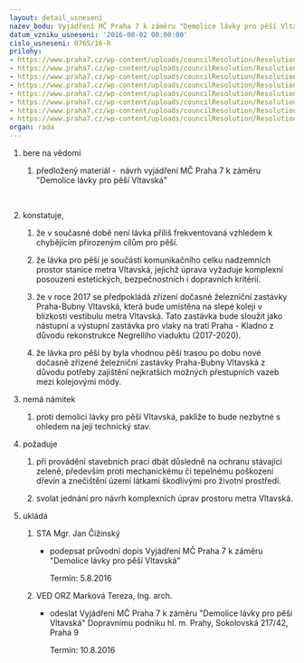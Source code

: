 ```yaml
---
layout: detail_usneseni
nazev_bodu: Vyjádření MČ Praha 7 k záměru "Demolice lávky pro pěší Vltavská"
datum_vzniku_usneseni: '2016-08-02 00:00:00'
cislo_usneseni: 0765/16-R
prilohy:
- https://www.praha7.cz/wp-content/uploads/councilResolution/Resolutions/28041/export/Duvodovazprava~87817.doc
- https://www.praha7.cz/wp-content/uploads/councilResolution/Resolutions/28041/export/pruvodnidopisSTA~87816.doc
- https://www.praha7.cz/wp-content/uploads/councilResolution/Resolutions/28041/export/p3zadost~87815.pdf
- https://www.praha7.cz/wp-content/uploads/councilResolution/Resolutions/28041/export/p4_mapa~87814.pdf
- https://www.praha7.cz/wp-content/uploads/councilResolution/Resolutions/28041/export/p5_ODO~87813.pdf
- https://www.praha7.cz/wp-content/uploads/councilResolution/Resolutions/28041/export/p6_OZP~87812.pdf
- https://www.praha7.cz/wp-content/uploads/councilResolution/Resolutions/28041/export/p7_OMA~87811.pdf
- https://www.praha7.cz/wp-content/uploads/councilResolution/Resolutions/28041/export/export~298143.pdf
organ: rada
---
```

<ol class="urzList_view" id="urzList">
<li id="" class="urzClass1"><span name="1">bere na vědomí</span>
<ol class="urzOlClass">
<li id="" class="urzClass2" style="TEXT-ALIGN: left"><span><p>předložený materiál -&nbsp; návrh vyjádření MČ Praha 7 k záměru "Demolice lávky pro pěší Vltavská"</p><p><br></p></span></li></ol></li>
<li id="" class="urzClass1"><span name="50">konstatuje,</span>
<ol id="" class="urzOlClass">
<li id="" class="urzClass2" style="TEXT-ALIGN: left"><span><p>že v současné době není lávka příliš frekventovaná vzhledem k chybějícím přirozeným cílům pro pěší.</p></span></li>
<li id="" class="urzClass2" style="TEXT-ALIGN: left"><span><p>že lávka pro pěší je součástí komunikačního celku nadzemních prostor stanice metra Vltavská, jejichž úprava vyžaduje komplexní posouzení estetických, bezpečnostních i dopravních kritérií.</p></span></li>
<li id="" class="urzClass2" style="TEXT-ALIGN: left"><span><p>že v roce 2017 se předpokládá zřízení dočasné železniční zastávky Praha-Bubny Vltavská, která bude umístěna na slepé koleji v blízkosti vestibulu metra Vltavská. Tato zastávka bude sloužit jako nástupní a výstupní zastávka pro vlaky na trati Praha - Kladno z důvodu rekonstrukce Negrelliho viaduktu (2017-2020).</p></span></li><li style="text-align: left;" id="" class="urzClass2"><span><p>že lávka pro pěší by byla vhodnou pěší trasou po dobu nové dočasně zřízené železniční zastávky Praha-Bubny Vltavská z důvodu potřeby zajištění nejkratších možných přestupních vazeb mezi kolejovými módy.</p></span></li></ol></li>

<li id="" class="urzClass1"><span name="52">nemá námitek</span><ol class="urzOlClass"><li style="text-align: left;" id="" class="urzClass2"><span><p>proti demolici lávky pro pěší Vltavská, pakliže to bude nezbytné s ohledem na její technický stav.</p></span></li></ol></li><li id="" class="urzClass1"><span name="62">požaduje</span><ol class="urzOlClass"><li style="text-align: left;" id="" class="urzClass2"><span><p>při provádění stavebních prací dbát důsledně na ochranu stávající zeleně, především proti mechanickému či tepelnému poškození dřevin a znečištění území látkami škodlivými pro životní prostředí.</p></span></li><li style="text-align: left;" id="" class="urzClass2"><span><p>svolat jednání pro návrh komplexních úprav prostoru metra Vltavská.</p></span></li></ol></li><li class="urzClass1" id="urzUkoly"><span name="1">ukládá</span><ol class="urzOlClass"><li class="urzClass2"><span><p>STA Mgr. Jan Čižinský</p></span><ul class="urzUlClass"><li class="urzClass3"><span><p>podepsat průvodní dopis Vyjádření MČ Praha 7 k záměru "Demolice lávky pro pěší Vltavská"</p></span><span class="urzUkolTermin">  Termín:&nbsp;5.8.2016</span></li></ul></li><li class="urzClass2"><span><p>VED ORZ Marková Tereza, Ing. arch.</p></span><ul class="urzUlClass"><li class="urzClass3"><span><p>odeslat Vyjádření MČ Praha 7 k záměru "Demolice lávky pro pěší Vltavská" Dopravnímu podniku hl. m. Prahy, Sokolovská 217/42, Praha 9</p></span><span class="urzUkolTermin">  Termín:&nbsp;10.8.2016</span></li></ul></li></ol></li></ol>